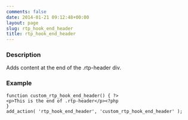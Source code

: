 ```yaml
---
comments: false
date: 2014-01-21 09:12:48+00:00
layout: page
slug: rtp_hook_end_header
title: rtp_hook_end_header
---
```


### Description


Adds content at the end of the .rtp-header div.


### Example



    
    function custom_rtp_hook_end_header() { ?>
    <p>This is the end of .rtp-header</p><?php
    }
    add_action( 'rtp_hook_end_header', 'custom_rtp_hook_end_header' );
